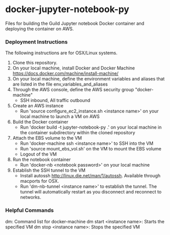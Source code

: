 # docker-jupyter-notebook-py
Files for building the Guild Jupyter notebook Docker container and deploying the container on AWS. 

### Deployment Instructions
The following instructions are for OSX/Linux systems.  

1. Clone this repository.  
2. On your local machine, install Docker and Docker Machine https://docs.docker.com/machine/install-machine/  
3. On your local machine, define the environment variables and aliases that are listed in the file env_variables_and_aliases
4. Through the AWS console, define the AWS security group "docker-machine"
   * SSH inbound, All traffic outbound
5. Create an AWS instance
   * Run 'source configure_ec2_instance.sh \<instance name\>' on your local machine to launch a VM on AWS  
6. Build the Docker container  
   * Run 'docker build -t jupyter-notebook-py .' on your local machine in the container subdirectory within the cloned repository  
7. Attach the EBS volume to the VM  
   * Run 'docker-machine ssh \<instance name\>' to SSH into the VM  
   * Run 'source mount_ebs_vol.sh' on the VM to mount the EBS volume   
   * Logout of the VM  
8. Run the notebook container  
   * Run 'docker-nb \<notebook password\>' on your local machine  
9. Establish the SSH tunnel to the VM  
   * Install autossh http://linux.die.net/man/1/autossh. Available through macports for OSX.  
   * Run 'dm-nb-tunnel \<instance name\>' to establish the tunnel. The tunnel will automatically restart as you disconnect and reconnect to networks.  

### Helpful Commands
dm:                         Command list for docker-machine
dm start \<instance name\>: Starts the specified VM
dm stop \<instance name\>:  Stops the specified VM
